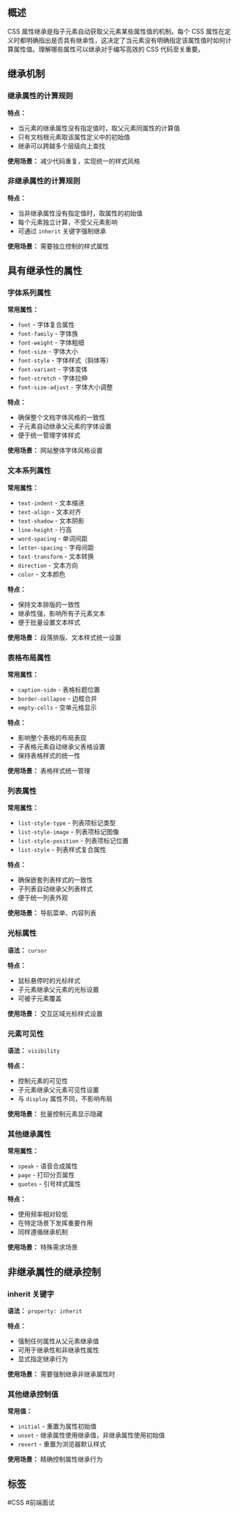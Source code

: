 ## 概述

CSS 属性继承是指子元素自动获取父元素某些属性值的机制。每个 CSS 属性在定义时都明确指出是否具有继承性，这决定了当元素没有明确指定该属性值时如何计算属性值。理解哪些属性可以继承对于编写高效的 CSS 代码至关重要。

## 继承机制

### 继承属性的计算规则

**特点：**

- 当元素的继承属性没有指定值时，取父元素同属性的计算值
- 只有文档根元素取该属性定义中的初始值
- 继承可以跨越多个层级向上查找

**使用场景：** 减少代码重复，实现统一的样式风格

### 非继承属性的计算规则

**特点：**

- 当非继承属性没有指定值时，取属性的初始值
- 每个元素独立计算，不受父元素影响
- 可通过 `inherit` 关键字强制继承

**使用场景：** 需要独立控制的样式属性

## 具有继承性的属性

### 字体系列属性

**常用属性：**

- `font` - 字体复合属性
- `font-family` - 字体族
- `font-weight` - 字体粗细
- `font-size` - 字体大小
- `font-style` - 字体样式（斜体等）
- `font-variant` - 字体变体
- `font-stretch` - 字体拉伸
- `font-size-adjust` - 字体大小调整

**特点：**

- 确保整个文档字体风格的一致性
- 子元素自动继承父元素的字体设置
- 便于统一管理字体样式

**使用场景：** 网站整体字体风格设置

### 文本系列属性

**常用属性：**

- `text-indent` - 文本缩进
- `text-align` - 文本对齐
- `text-shadow` - 文本阴影
- `line-height` - 行高
- `word-spacing` - 单词间距
- `letter-spacing` - 字母间距
- `text-transform` - 文本转换
- `direction` - 文本方向
- `color` - 文本颜色

**特点：**

- 保持文本排版的一致性
- 继承性强，影响所有子元素文本
- 便于批量设置文本样式

**使用场景：** 段落排版、文本样式统一设置

### 表格布局属性

**常用属性：**

- `caption-side` - 表格标题位置
- `border-collapse` - 边框合并
- `empty-cells` - 空单元格显示

**特点：**

- 影响整个表格的布局表现
- 子表格元素自动继承父表格设置
- 保持表格样式的统一性

**使用场景：** 表格样式统一管理

### 列表属性

**常用属性：**

- `list-style-type` - 列表项标记类型
- `list-style-image` - 列表项标记图像
- `list-style-position` - 列表项标记位置
- `list-style` - 列表样式复合属性

**特点：**

- 确保嵌套列表样式的一致性
- 子列表自动继承父列表样式
- 便于统一列表外观

**使用场景：** 导航菜单、内容列表

### 光标属性

**语法：** `cursor`

**特点：**

- 鼠标悬停时的光标样式
- 子元素继承父元素的光标设置
- 可被子元素覆盖

**使用场景：** 交互区域光标样式设置

### 元素可见性

**语法：** `visibility`

**特点：**

- 控制元素的可见性
- 子元素继承父元素可见性设置
- 与 `display` 属性不同，不影响布局

**使用场景：** 批量控制元素显示隐藏

### 其他继承属性

**常用属性：**

- `speak` - 语音合成属性
- `page` - 打印分页属性
- `quotes` - 引号样式属性

**特点：**

- 使用频率相对较低
- 在特定场景下发挥重要作用
- 同样遵循继承机制

**使用场景：** 特殊需求场景

## 非继承属性的继承控制

### inherit 关键字

**语法：** `property: inherit`

**特点：**

- 强制任何属性从父元素继承值
- 可用于继承性和非继承性属性
- 显式指定继承行为

**使用场景：** 需要强制继承非继承属性时

### 其他继承控制值

**常用值：**

- `initial` - 重置为属性初始值
- `unset` - 继承属性使用继承值，非继承属性使用初始值
- `revert` - 重置为浏览器默认样式

**使用场景：** 精确控制属性继承行为

## 标签

#CSS #前端面试
